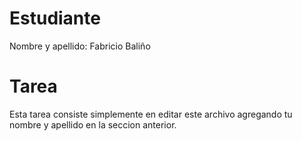 # Estudiante
Nombre y apellido: Fabricio Baliño

# Tarea
Esta tarea consiste simplemente en editar este archivo agregando tu nombre y apellido en la seccion anterior.